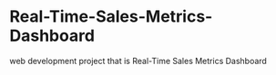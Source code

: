 # Real-Time-Sales-Metrics-Dashboard
web development project that is Real-Time Sales Metrics Dashboard
